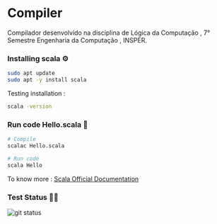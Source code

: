 # Compiler
Compilador desenvolvido na disciplina de Lógica da Computação , 7° Semestre Engenharia da Computação , INSPER.

### Installing scala ⚙️

```bash
sudo apt update
sudo apt -y install scala
```

Testing installation : 
```bash
scala -version
```

### Run code Hello.scala 📌️
```bash
# Compile
scalac Hello.scala

# Run code
scala Hello
```

To know more : [Scala Official Documentation](https://docs.scala-lang.org/overviews/scala-book/hello-world-1.html)
### Test Status 👩‍💻️
![git status](http://3.129.230.99/svg/leticiacb1/Compiler/)
